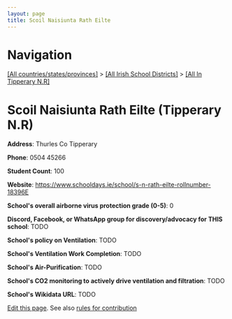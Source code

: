 ```yaml
---
layout: page
title: Scoil Naisiunta Rath Eilte
---
```

# Navigation

[[All countries/states/provinces]](../../..) > [[All Irish School Districts]](../..) > [[All In Tipperary N.R]](..)

# Scoil Naisiunta Rath Eilte (Tipperary N.R)

**Address**: Thurles Co Tipperary

**Phone**: 0504 45266

**Student Count**: 100

**Website**: <https://www.schooldays.ie/school/s-n-rath-eilte-rollnumber-18396E>

**School's overall airborne virus protection grade (0-5)**: 0

**Discord, Facebook, or WhatsApp group for discovery/advocacy for THIS school**: TODO

**School's policy on Ventilation**: TODO

**School's Ventilation Work Completion**: TODO

**School's Air-Purification**: TODO

**School's CO2 monitoring to actively drive ventilation and filtration**: TODO

**School's Wikidata URL**: TODO


[Edit this page](https://github.com/ventilate-schools/Ireland/edit/main/./Tipperary_N.R/Scoil_Naisiunta_Rath_Eilte.md). See also [rules for contribution](../../../contribution-rules/)